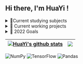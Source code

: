 <body>
<section>
    <h2>Hi there, I'm HuaYi !</h2>
    <details>
      <summary>🌱Current studying subjects</summary>construction of a modern computer,VLSI(超大规模集成电路),scientific computing
    </details>
 </section>
 
 <section>
    <details>
      <summary>🔭 Current working projects</summary>D2NN
    </details>
 </section>
 
<section>
    <details>
      <summary>🥅 2022 Goals</summary>Become a Kaggle master ✨
    </details>
 </section>
 
 
 | <a href="https://github.com/0ce38a2b/github-readme-stats"><img align="center" src="https://github-readme-stats.vercel.app/api?username=0ce38a2b&show_icons=true&include_all_commits=true&theme=buefy&hide_border=true" alt="HuaYi's github stats" /></a> | <a href="https://github.com/anuraghazra/github-readme-stats"><img align="center" src="https://github-readme-stats.vercel.app/api/top-langs/?username=0ce38a2b&layout=compact&theme=buefy&hide_border=true" /></a> |
| ------------- | ------------- |
 
<!-- 
----
[<img src="https://github-profile-trophy.vercel.app/?username=0ce38a2b&row=2&column=3" />](https://github.com/ryo-ma/github-profile-trophy)
[<img src="https://github-readme-stats.vercel.app/api?username=0ce38a2b&theme=algolia&count_private=true&include_all_commits=true&show_icons=true" />](https://github.com/anuraghazra/github-readme-stats)
[![Github_statiscs](https://github-readme-streak-stats.herokuapp.com/?user=0ce38a2b&theme=dark)](https://github.com/0ce38a2b/github-readme-streak-stats)
[![Top Langs](https://github-readme-stats.vercel.app/api/top-langs/?username=0ce38a2b&show_icons=true&theme=buefy)](https://github.com/0ce38a2b/github-readme-stats)
 -->

![NumPy](https://img.shields.io/badge/numpy-%23013243.svg?style=for-the-badge&logo=numpy&logoColor=white)  ![TensorFlow](https://img.shields.io/badge/TensorFlow-%23FF6F00.svg?style=for-the-badge&logo=TensorFlow&logoColor=white)  ![Pandas](https://img.shields.io/badge/pandas-%23150458.svg?style=for-the-badge&logo=pandas&logoColor=white)
</body>
